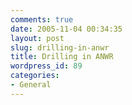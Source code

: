 ```yaml
---
comments: true
date: 2005-11-04 00:34:35
layout: post
slug: drilling-in-anwr
title: Drilling in ANWR
wordpress_id: 89
categories:
- General
---
```



